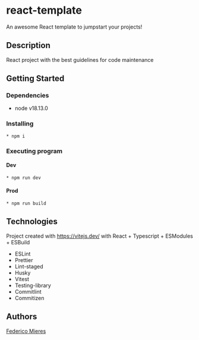 # react-template

An awesome React template to jumpstart your projects!

## Description

React project with the best guidelines for code maintenance

## Getting Started

### Dependencies

* node v18.13.0

### Installing
```
* npm i
```

### Executing program

#### Dev
```
* npm run dev
```

#### Prod
```
* npm run build
```

## Technologies

Project created with https://vitejs.dev/ with React + Typescript + ESModules + ESBuild

* ESLint
* Prettier
* Lint-staged
* Husky
* Vitest
* Testing-library
* Commitlint
* Commitizen

## Authors

[Federico Mieres](https://www.linkedin.com/in/federicomieres/)